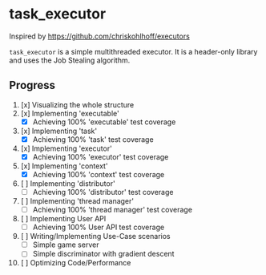 # task_executor

Inspired by https://github.com/chriskohlhoff/executors

`task_executor` is a simple multithreaded executor. It is a header-only library and uses the Job Stealing algorithm.

## Progress

1. [x] Visualizing the whole structure
2. [x] Implementing 'executable'
    * [x] Achieving 100% 'executable' test coverage
3. [x] Implementing 'task'
    * [x] Achieving 100% 'task' test coverage
4. [x] Implementing 'executor'
    * [x] Achieving 100% 'executor' test coverage
5. [x] Implementing 'context'
    * [x] Achieving 100% 'context' test coverage
6. [ ] Implementing 'distributor'
    * [ ] Achieving 100% 'distributor' test coverage
7. [ ] Implementing 'thread manager'
    * [ ] Achieving 100% 'thread manager' test coverage
8. [ ] Implementing User API
    * [ ] Achieving 100% User API test coverage
9. [ ] Writing/Implementing Use-Case scenarios
    * [ ] Simple game server
	* [ ] Simple discriminator with gradient descent
10. [ ] Optimizing Code/Performance
